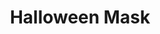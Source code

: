---
title: Halloween Mask
description: The mask of a custom character that I wore for Halloween. Based on a tree-like monster that is both friendly yet imposing.
pubDate: 2024-11-24
image:
   url: '/images/sidequests/halloween.webp'
---